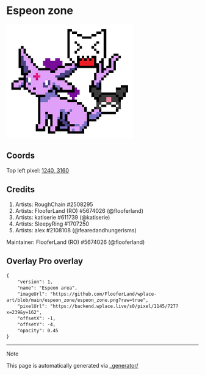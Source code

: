# Espeon zone

<img src="././espeon_zone.png" height="300px" style="image-rendering: pixelated;" />

## Coords

Top left pixel: [1240, 3160](https://wplace.live/?lat=46.17550974637054&lng=21.311806309277333&zoom=16.475640118883295)

## Credits

1. Artists: RoughChain #2508295
2. Artists: FlooferLand (RO) #5674026 (@flooferland)
3. Artists: katiserie #611739 (@katiserie)
4. Artists: SleepyRing #1707250
5. Artists: alex #2108108 (@fearedandhungerisms)

Maintainer: FlooferLand (RO) #5674026 (@flooferland)

## Overlay Pro overlay

```
{
    "version": 1,
    "name": "Espeon area",
    "imageUrl": "https://github.com/FlooferLand/wplace-art/blob/main/espeon_zone/espeon_zone.png?raw=true",
    "pixelUrl": "https://backend.wplace.live/s0/pixel/1145/727?x=239&y=162",
    "offsetX": -1,
    "offsetY": -4,
    "opacity": 0.45
}
```

---

> [!NOTE]
> This page is automatically generated via [_generator/](../_generator)